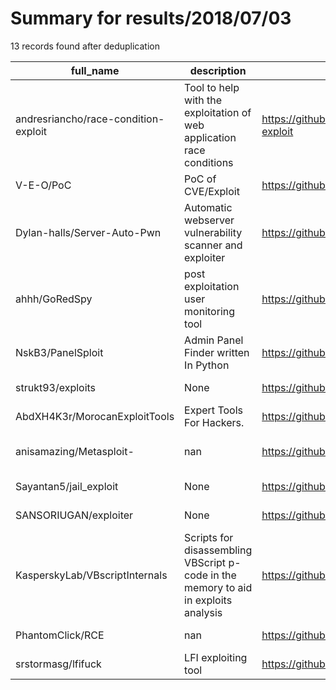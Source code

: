 
# Summary for results/2018/07/03
    
13 records found after deduplication

| full_name | description | html_url | matched_list | matched_count | pushed_at | size | stargazers_count | language | forks_count | vul_ids |
|--------------------------------------|-------------------------------------------------------------------------------------|---------------------------------------------------------|----------------------------------|-----------------|---------------------------|--------|--------------------|------------|---------------|-----------|
| andresriancho/race-condition-exploit | Tool to help with the exploitation of web application race conditions | https://github.com/andresriancho/race-condition-exploit | ['exploit'] | 1 | 2018-07-03 12:57:20+00:00 | 19 | 164 | Python | 36 | [] |
| V-E-O/PoC | PoC of CVE/Exploit | https://github.com/V-E-O/PoC | ['cve poc', 'exploit'] | 2 | 2018-07-03 09:54:50+00:00 | 254 | 290 | C | 135 | [] |
| Dylan-halls/Server-Auto-Pwn | Automatic webserver vulnerability scanner and exploiter | https://github.com/Dylan-halls/Server-Auto-Pwn | ['exploit'] | 1 | 2018-07-03 10:47:03+00:00 | 87 | 5 | Python | 8 | [] |
| ahhh/GoRedSpy | post exploitation user monitoring tool | https://github.com/ahhh/GoRedSpy | ['exploit'] | 1 | 2018-07-03 23:11:46+00:00 | 3 | 7 | Go | 2 | [] |
| NskB3/PanelSploit | Admin Panel Finder written In Python | https://github.com/NskB3/PanelSploit | ['sploit'] | 1 | 2018-07-03 11:30:07+00:00 | 32 | 1 | Python | 0 | [] |
| strukt93/exploits | None | https://github.com/strukt93/exploits | ['exploit'] | 1 | 2018-07-03 11:24:53+00:00 | 2 | 6 | Python | 2 | [] |
| AbdXH4K3r/MorocanExploitTools | Expert Tools For Hackers. | https://github.com/AbdXH4K3r/MorocanExploitTools | ['exploit'] | 1 | 2018-07-03 01:39:34+00:00 | 0 | 0 | | 0 | [] |
| anisamazing/Metasploit- | nan | https://github.com/anisamazing/Metasploit- | ['metasploit module OR payload'] | 1 | 2018-07-03 05:38:35+00:00 | 0 | 0 | nan | 0 | [] |
| Sayantan5/jail_exploit | None | https://github.com/Sayantan5/jail_exploit | ['exploit'] | 1 | 2018-07-03 08:42:45+00:00 | 0 | 0 | Python | 0 | [] |
| SANSORIUGAN/exploiter | None | https://github.com/SANSORIUGAN/exploiter | ['exploit'] | 1 | 2018-07-03 11:36:25+00:00 | 49 | 0 | Perl | 0 | [] |
| KasperskyLab/VBscriptInternals | Scripts for disassembling VBScript p-code in the memory to aid in exploits analysis | https://github.com/KasperskyLab/VBscriptInternals | ['exploit'] | 1 | 2018-07-03 14:21:26+00:00 | 11 | 79 | Python | 25 | [] |
| PhantomClick/RCE | nan | https://github.com/PhantomClick/RCE | ['rce'] | 1 | 2018-07-03 15:57:41+00:00 | 9003 | 0 | Python | 0 | [] |
| srstormasg/lfifuck | LFI exploiting tool | https://github.com/srstormasg/lfifuck | ['exploit'] | 1 | 2018-07-03 23:05:33+00:00 | 2 | 0 | Python | 0 | [] |
